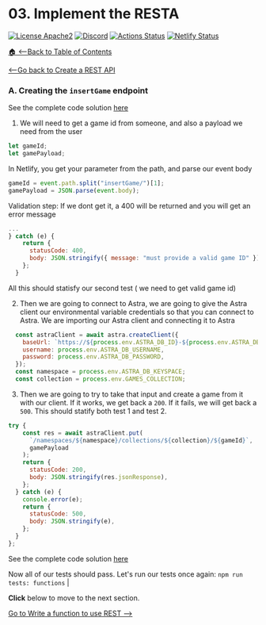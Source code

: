 # 03. Implement the RESTA 

[![License Apache2](https://img.shields.io/hexpm/l/plug.svg)](http://www.apache.org/licenses/LICENSE-2.0)
[![Discord](https://img.shields.io/discord/685554030159593522)](https://discord.com/widget?id=685554030159593522&theme=dark)
[![Actions Status](https://github.com/DataStax-Academy/battlestax/workflows/BattleStax%20Tests/badge.svg)](https://github.com/DataStax-Academy/battlestax/actions) 
[![Netlify Status](https://api.netlify.com/api/v1/badges/e265340f-c6a6-4d7b-b24c-438b87c67876/deploy-status)](https://app.netlify.com/sites/battlestax-tutorial/deploys)

[🏠 <--Back to Table of Contents](./README.md#table-of-contents)

[<--Go back to Create a REST API](./README_step02.md)

### A. Creating the `insertGame` endpoint

See the complete code solution [here](https://github.com/beccam/battlestax-tutorial/blob/step-2-solution/functions/insertGame.js)

1. We will need to get a game id from someone, and also a payload we need from the user
```javascript
let gameId;
let gamePayload;
```

In Netlify, you get your parameter from the path, and parse our event body

```javascript
gameId = event.path.split("insertGame/")[1];
gamePayload = JSON.parse(event.body);
```
    
Validation step: If we dont get it, a 400 will be returned and you will get an error message

```javascript
...
} catch (e) {
    return { 
      statusCode: 400,
      body: JSON.stringify({ message: "must provide a valid game ID" }),
    };
  }
```

All this should statisfy our second test ( we need to get valid game id)


2. Then we are going to connect to Astra, we are going to give the Astra client our environmental variable credentials so that you can connect to Astra.
We are importing our Astra client and connecting it to Astra

``` javascript
  const astraClient = await astra.createClient({
    baseUrl: `https://${process.env.ASTRA_DB_ID}-${process.env.ASTRA_DB_REGION}.apps.astra.datastax.com`,
    username: process.env.ASTRA_DB_USERNAME,
    password: process.env.ASTRA_DB_PASSWORD,
  });
  const namespace = process.env.ASTRA_DB_KEYSPACE;
  const collection = process.env.GAMES_COLLECTION;
```

3. Then we are going to try to take that input and create a game from it with our client. If it works, we get back a `200`. If it fails, we will get back a `500`. This should statify both test 1 and test 2.

```javascript
try {
    const res = await astraClient.put(
      `/namespaces/${namespace}/collections/${collection}/${gameId}`,
      gamePayload
    );
    return {
      statusCode: 200,
      body: JSON.stringify(res.jsonResponse),
    };
  } catch (e) {
    console.error(e);
    return {
      statusCode: 500,
      body: JSON.stringify(e),
    };
  }
};
```
See the complete code solution [here](https://github.com/beccam/battlestax-tutorial/blob/step-2-solution/functions/insertGame.js)

Now all of our tests should pass. Let's run our tests once again:
`npm run tests: functions`
|

**Click** below to move to the next section.

[Go to Write a function to use REST -->](./README_step03.md)

